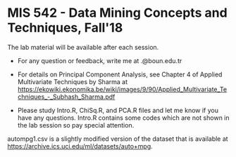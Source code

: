 # MIS 542 - Data Mining Concepts and Techniques, Fall'18
The lab material will be available after each session.


* For any question or feedback, write me at <namme>.<surname>@boun.edu.tr

* For details on Principal Component Analysis, see Chapter 4 of Applied Multivariate Techniques by Sharma at https://ekowiki.ekonomika.be/wiki/images/9/90/Applied_Multivariate_Techniques_-_Subhash_Sharma.pdf

* Please study Intro.R, ChiSq.R, and PCA.R files and let me know if you have any questions. Intro.R contains some codes which are not shown in the lab session so pay special attention.


autompg1.csv is a slightly modified version of the dataset that is available at https://archive.ics.uci.edu/ml/datasets/auto+mpg.
